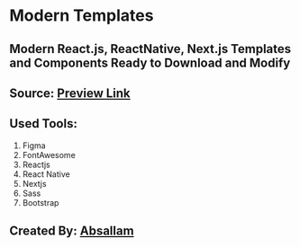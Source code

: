 # Modern Templates

## Modern React.js, ReactNative, Next.js Templates and Components Ready to Download and Modify
## Source: [Preview Link](https://github.com/absallam1999/modern-react-templates)

## Used Tools:
1. Figma<br/>
2. FontAwesome<br/>
3. Reactjs<br/>
4. React Native<br/>
5. Nextjs<br/>
6. Sass<br/>
7. Bootstrap

## Created By: [Absallam](https://gitub.com/absallam199)
